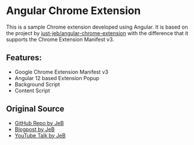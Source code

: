 # Angular Chrome Extension

This is a sample Chrome extension developed using Angular. It is based on the project by
[just-jeb/angular-chrome-extension](https://github.com/just-jeb/angular-chrome-extension)
with the difference that it supports the Chrome Extension Manifest v3.

## Features: 
 - Google Chrome Extension Manifest v3
 - Angular 12 based Extension Popup
 - Background Script
 - Content Script

## Original Source
- [GitHub Repo by JeB](https://github.com/just-jeb/angular-chrome-extension)
- [Blogpost by JeB](https://www.justjeb.com/post/chrome-extension-with-angular-from-zero-to-a-little-hero)
- [YouTube Talk by JeB](http://www.youtube.com/watch?v=T1gLcRa2Fm0)
